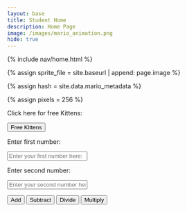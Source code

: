 ```yaml
---
layout: base
title: Student Home 
description: Home Page
image: /images/mario_animation.png
hide: true
---
```

<!-- Liquid:  statements -->

<!-- Include submenu from _includes to top of pages -->
{% include nav/home.html %}
<!--- Concatenation of site URL to frontmatter image  --->
{% assign sprite_file = site.baseurl | append: page.image %}
<!--- Has is a list variable containing mario metadata for sprite --->
{% assign hash = site.data.mario_metadata %}  
<!--- Size width/height of Sprit images --->
{% assign pixels = 256 %}

<!--- HTML for page contains <p> tag named "Mario" and class properties for a "sprite"  -->

<p id="mario" class="sprite"></p>
  
<!--- Embedded Cascading Style Sheet (CSS) rules, 
        define how HTML elements look 
--->
<style>

  /*CSS style rules for the id and class of the sprite...
  */
  .sprite {
    height: {{pixels}}px;
    width: {{pixels}}px;
    background-image: url('{{sprite_file}}');
    background-repeat: no-repeat;
  }

  /*background position of sprite element
  */
  #mario {
    background-position: calc({{animations[0].col}} * {{pixels}} * -1px) calc({{animations[0].row}} * {{pixels}}* -1px);
  }
</style>

<!--- Embedded executable code--->
<script>
  ////////// convert YML hash to javascript key:value objects /////////

  var mario_metadata = {}; //key, value object
  {% for key in hash %}  
  
  var key = "{{key | first}}"  //key
  var values = {} //values object
  values["row"] = {{key.row}}
  values["col"] = {{key.col}}
  values["frames"] = {{key.frames}}
  mario_metadata[key] = values; //key with values added

  {% endfor %}

  ////////// game object for player /////////

  class Mario {
    constructor(meta_data) {
      this.tID = null;  //capture setInterval() task ID
      this.positionX = 0;  // current position of sprite in X direction
      this.currentSpeed = 0;
      this.marioElement = document.getElementById("mario"); //HTML element of sprite
      this.pixels = {{pixels}}; //pixel offset of images in the sprite, set by liquid constant
      this.interval = 100; //animation time interval
      this.obj = meta_data;
      this.marioElement.style.position = "absolute";
    }

    animate(obj, speed) {
      let frame = 0;
      const row = obj.row * this.pixels;
      this.currentSpeed = speed;

      this.tID = setInterval(() => {
        const col = (frame + obj.col) * this.pixels;
        this.marioElement.style.backgroundPosition = `-${col}px -${row}px`;
        this.marioElement.style.left = `${this.positionX}px`;

        this.positionX += speed;
        frame = (frame + 1) % obj.frames;

        const viewportWidth = window.innerWidth;
        if (this.positionX > viewportWidth - this.pixels) {
          document.documentElement.scrollLeft = this.positionX - viewportWidth + this.pixels;
        }
      }, this.interval);
    }

    startWalking() {
      this.stopAnimate();
      this.animate(this.obj["Walk"], 3);
    }

    startRunning() {
      this.stopAnimate();
      this.animate(this.obj["Run1"], 6);
    }

    startPuffing() {
      this.stopAnimate();
      this.animate(this.obj["Puff"], 0);
    }

    startCheering() {
      this.stopAnimate();
      this.animate(this.obj["Cheer"], 0);
    }

    startFlipping() {
      this.stopAnimate();
      this.animate(this.obj["Flip"], 0);
    }

    startResting() {
      this.stopAnimate();
      this.animate(this.obj["Rest"], 0);
    }

    stopAnimate() {
      clearInterval(this.tID);
    }
  }

  const mario = new Mario(mario_metadata);

  ////////// event control /////////

  window.addEventListener("keydown", (event) => {
    if (event.key === "ArrowRight") {
      event.preventDefault();
      if (event.repeat) {
        mario.startCheering();
      } else {
        if (mario.currentSpeed === 0) {
          mario.startWalking();
        } else if (mario.currentSpeed === 3) {
          mario.startRunning();
        }
      }
    } else if (event.key === "ArrowLeft") {
      event.preventDefault();
      if (event.repeat) {
        mario.stopAnimate();
      } else {
        mario.startPuffing();
      }
    }
  });

  //touch events that enable animations
  window.addEventListener("touchstart", (event) => {
    event.preventDefault(); // prevent default browser action
    if (event.touches[0].clientX > window.innerWidth / 2) {
      // move right
      if (currentSpeed === 0) { // if at rest, go to walking
        mario.startWalking();
      } else if (currentSpeed === 3) { // if walking, go to running
        mario.startRunning();
      }
    } else {
      // move left
      mario.startPuffing();
    }
  });

  //stop animation on window blur
  window.addEventListener("blur", () => {
    mario.stopAnimate();
  });

  //start animation on window focus
  window.addEventListener("focus", () => {
     mario.startFlipping();
  });

  //start animation on page load or page refresh
  document.addEventListener("DOMContentLoaded", () => {
    // adjust sprite size for high pixel density devices
    const scale = window.devicePixelRatio;
    const sprite = document.querySelector(".sprite");
    sprite.style.transform = `scale(${0.2 * scale})`;
    mario.startResting();
  });

</script>

<div>
  <p>Click here for free Kittens:</p>
  <a href="journey/">
  <button type="button" class="btn btn-success btn-lg" href="/journey/">Free Kittens</button>
  </a>
</div>

<!---addition calculator-->

<p>Enter first number: </p>
<input type="text" id="numInput1" placeholder="Enter your first number here: " class="form-control">

<p>Enter second number: </p>
<input type="text" id="numInput2" placeholder="Enter your second number here: " class="form-control">

<button onclick="addNumbers()" class="btn btn-success">Add</button>
<button onclick="subtractNumbers()" class="btn btn-success">Subtract</button>
<button onclick="divideNumbers()" class="btn btn-success">Divide</button>
<button onclick="multiplyNumbers()" class="btn btn-success">Multiply</button>

<p id="displayText"></p>

<script>
  function addNumbers() {
      // Get the values from the input fields
      let num1 = parseFloat(document.getElementById("numInput1").value);
      let num2 = parseFloat(document.getElementById("numInput2").value);

      // Check if the inputs are numbers
      if (isNaN(num1) || isNaN(num2)) {
          document.getElementById("displayText").innerText = "Please enter valid numbers.";
      } else {
          // Add the two numbers
          let sum = num1 + num2;


          document.getElementById("displayText").innerText = "The sum is: " + sum;
      }
  }

  function subtractNumbers() {
      // Get the values from the input fields
      let num1 = parseFloat(document.getElementById("numInput1").value);
      let num2 = parseFloat(document.getElementById("numInput2").value);

      // Check if the inputs are numbers
      if (isNaN(num1) || isNaN(num2)) {
          document.getElementById("displayText").innerText = "Please enter valid numbers.";
      } else {
          // Subtract the two numbers
          let difference = num1 - num2;

          document.getElementById("displayText").innerText = "The difference is: " + difference;
      }
  }

  function multiplyNumbers() {
      // Get the values from the input fields
      let num1 = parseFloat(document.getElementById("numInput1").value);
      let num2 = parseFloat(document.getElementById("numInput2").value);

      // Check if the inputs are numbers
      if (isNaN(num1) || isNaN(num2)) {
          document.getElementById("displayText").innerText = "Please enter valid numbers.";
      } else {
          // Multiply the two numbers
          let product = num1 * num2;

          document.getElementById("displayText").innerText = "The product is: " + product;
      }
  }

  function divideNumbers() {
      // Get the values from the input fields
      let num1 = parseFloat(document.getElementById("numInput1").value);
      let num2 = parseFloat(document.getElementById("numInput2").value);

      // Check if the inputs are numbers
      if (isNaN(num1) || isNaN(num2)) {
          document.getElementById("displayText").innerText = "Please enter valid numbers.";
      } else {
          // Check if the second number is zero
          if (num2 === 0) {
              document.getElementById("displayText").innerText = "Cannot divide by zero.";
          } else {
              // Divide the two numbers
              let quotient = num1 / num2;

              document.getElementById("displayText").innerText = "The quotient is: " + quotient;
          }
      }
  }

  function addNumbers() {
      // Get the values from the input fields
      let num1 = parseFloat(document.getElementById("numInput1").value);
      let num2 = parseFloat(document.getElementById("numInput2").value);

      // Check if the inputs are numbers
      if (isNaN(num1) || isNaN(num2)) {
          document.getElementById("displayText").innerText = "Please enter valid numbers.";
      } else {
          // Add the two numbers
          let sum = num1 + num2;


          document.getElementById("displayText").innerText = "The sum is: " + sum;
      }
  }

  function subtractNumbers() {
      // Get the values from the input fields
      let num1 = parseFloat(document.getElementById("numInput1").value);
      let num2 = parseFloat(document.getElementById("numInput2").value);

      // Check if the inputs are numbers
      if (isNaN(num1) || isNaN(num2)) {
          document.getElementById("displayText").innerText = "Please enter valid numbers.";
      } else {
          // Subtract the two numbers
          let difference = num1 - num2;

          document.getElementById("displayText").innerText = "The difference is: " + difference;
      }
  }

  function multiplyNumbers() {
      // Get the values from the input fields
      let num1 = parseFloat(document.getElementById("numInput1").value);
      let num2 = parseFloat(document.getElementById("numInput2").value);

      // Check if the inputs are numbers
      if (isNaN(num1) || isNaN(num2)) {
          document.getElementById("displayText").innerText = "Please enter valid numbers.";
      } else {
          // Multiply the two numbers
          let product = num1 * num2;

          document.getElementById("displayText").innerText = "The product is: " + product;
      }
  }

  function divideNumbers() {
      // Get the values from the input fields
      let num1 = parseFloat(document.getElementById("numInput1").value);
      let num2 = parseFloat(document.getElementById("numInput2").value);

      // Check if the inputs are numbers
      if (isNaN(num1) || isNaN(num2)) {
          document.getElementById("displayText").innerText = "Please enter valid numbers.";
      } else {
          // Check if the second number is zero
          if (num2 === 0) {
              document.getElementById("displayText").innerText = "Cannot divide by zero.";
          } else {
              // Divide the two numbers
              let quotient = num1 / num2;

              document.getElementById("displayText").innerText = "The quotient is: " + quotient;
          }
      }
  }
  </script>
